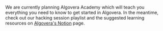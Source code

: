 We are currently planning Algovera Academy which will teach you everything you need to know to get started in Algovera. In the meantime, check out our hacking session playlist and the suggested learning resources on [Algovera's Notion](https://algovera.notion.site/) page.